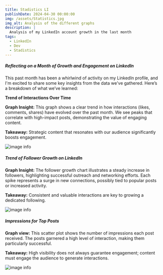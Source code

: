 ```yaml
---
title: Stadistics LI
publishDate: 2024-04-30 00:00:00
img: /assets/Statistics.jpg
img_alt: Analysis of the different graphs
description: |
  Analysis of my LinkedIn account growth in the last month
tags:
  - LinkedIn
  - Dev
  - Stadistics
---
```

##### Reflecting on a Month of Growth and Engagement on LinkedIn

This past month has been a whirlwind of activity on my LinkedIn profile, and I'm excited to share some key insights from the data we've gathered. Here’s a breakdown of what we’ve learned:

**Trend of Interactions Over Time**

**Graph Insight:** This graph shows a clear trend in how interactions (likes, comments, shares) have evolved over the past month. We see peaks that correlate with high-impact posts, demonstrating the value of engaging content.

**Takeaway:** Strategic content that resonates with our audience significantly boosts engagement.

![image info](/assets/Interactions.jpg)

##### Trend of Follower Growth on LinkedIn

**Graph Insight:** The follower growth chart illustrates a steady increase in followers, highlighting successful outreach and networking efforts. Each spike represents a surge in new connections, possibly tied to popular posts or increased activity.

**Takeaway:** Consistent and valuable interactions are key to growing a dedicated following.

![image info](/assets/Followers.jpg)

##### Impressions for Top Posts

**Graph view:** This scatter plot shows the number of impressions each post received. The posts garnered a high level of interaction, making them particularly successful.

**Takeaway:** High visibility does not always guarantee engagement; content must engage the audience to generate interactions.

![image info](/assets/Impressions.jpg)